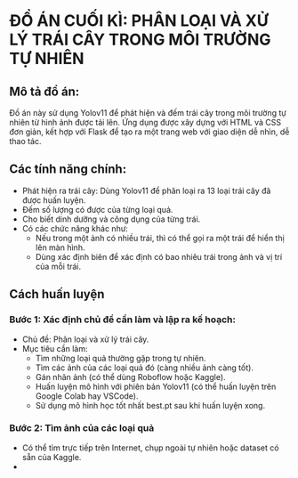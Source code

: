 # ĐỒ ÁN CUỐI KÌ: PHÂN LOẠI VÀ XỬ LÝ TRÁI CÂY TRONG MÔI TRƯỜNG TỰ NHIÊN  
## Mô tả đồ án:  
Đồ án này sử dụng Yolov11 để phát hiện và đếm trái cây trong môi trường tự nhiên từ hình ảnh được tải lên. Ứng dụng được xây dựng với HTML và CSS đơn giản, kết hợp với Flask để tạo ra một trang web với giao diện dễ nhìn, dễ thao tác.  

## Các tính năng chính:  
- Phát hiện ra trái cây: Dùng Yolov11 để phân loại ra 13 loại trái cây đã được huấn luyện.
- Đếm số lượng có được của từng loại quả.
- Cho biết dinh dưỡng và công dụng của từng trái.
- Có các chức năng khác như:
  + Nếu trong một ảnh có nhiều trái, thì có thể gọi ra một trái để hiển thị lên màn hình.
  + Dùng xác định biên để xác định có bao nhiêu trái trong ảnh và vị trí của mỗi trái.
 
## Cách huấn luyện
### Bước 1: Xác định chủ đề cần làm và lập ra kế hoạch:  
- Chủ đề: Phân loại và xử lý trái cây.  
- Mục tiêu cần làm:  
  + Tìm những loại quả thường gặp trong tự nhiên.  
  + Tìm các ảnh của các loại quả đó (càng nhiều ảnh càng tốt).  
  + Gán nhãn ảnh (có thể dùng Roboflow hoặc Kaggle).  
  + Huấn luyện mô hình với phiên bản Yolov11 (có thể huấn luyện trên Google Colab hay VSCode).
  + Sử dụng mô hình học tốt nhất best.pt sau khi huấn luyện xong.
 
### Bước 2: Tìm ảnh của các loại quả  
- Có thể tìm trực tiếp trên Internet, chụp ngoài tự nhiên hoặc dataset có sẵn của Kaggle.
- 
  
    





